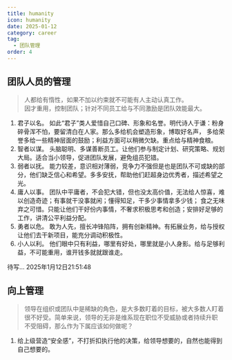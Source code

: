 ```yaml
---
title: humanity
icon: humanity
date: 2025-01-12
category: career
tag:
  - 团队管理
order: 4
---
```


## 团队人员的管理
> 人都给有惰性，如果不加以约束就不可能有人主动认真工作。  
> 因才重用，控制团队；针对不同员工给与不同激励是团队效能最大。

1. 君子以名。 如此“君子”类人爱惜自己口碑、形象和名誉。明代诗人于谦：粉身碎骨浑不怕，要留清白在人家。那么多给机会塑造形象，博取好名声，
多给荣誉多给一些精神层面的鼓励；利益方面可以稍微欠缺。重点给与精神食粮。
1. 智者以谋。 头脑聪明、多谋善断员工。让他们参与制定计划、研究策略、规划大局。适合当小领导，促进团队发展，避免组员犯错。
1. 弱者以抚。 能力较差，意识相对薄弱，竞争力不强但是也是团队不可或缺的部分，他们缺乏信心和希望。多多安抚，帮助他们赶超身边优秀者，描述希望之光。 
1. 庸人以事。 团队中平庸者，不会犯大错，但也没太高价值，无法给人惊喜，难以创造奇迹；有事就干没事就闲；懂得知足，干多少事情拿多少钱； 
食之无味弃之可惜。只能让他们干好份内事情，不奢求积极思考和创造；安排好足够的工作，讲清公平利益分配。
1. 勇者以危。 敢为人先，擅长冲锋陷阵，拥有创新精神。有拓展业务，给与授权让他们去干新项目，能充分调动积极性。
1. 小人以利。 他们眼中只有利益，哪里有好处，哪里就是小人身影。给与足够利益，不可能重用，谁开钱多就就跟谁走。

<!-- more -->
待写... 2025年1月12日21:51:48


## 向上管理
> 领导在组织或团队中是稀缺的角色，是大多数盯着的目标，被大多数人盯着很不好受。简单来说，领导的无非是维系现在职位不受威胁或者持续升职
> 不受阻碍，那么作为下属应该如何做呢？
1. 给上级营造“安全感”，不打折扣执行他的决策，给领导想要的，自然也能得到自己想要的。
